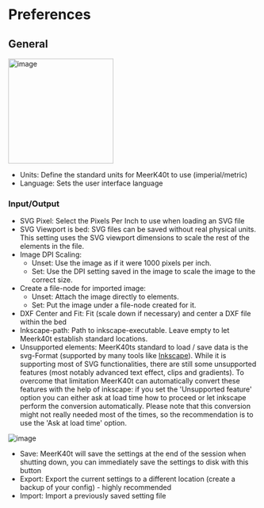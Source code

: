 # Preferences
## General
<img width="212" alt="image" src="https://github.com/meerk40t/meerk40t/assets/2670784/d80e2433-014a-4322-9362-82097fb390cb">

- Units: Define the standard units for MeerK40t to use (imperial/metric)
- Language: Sets the user interface language 
### Input/Output
- SVG Pixel: Select the Pixels Per Inch to use when loading an SVG file
- SVG Viewport is bed: SVG files can be saved without real physical units. This setting uses the SVG viewport dimensions to scale the rest of the elements in the file.
- Image DPI Scaling:
  - Unset: Use the image as if it were 1000 pixels per inch.
  - Set: Use the DPI setting saved in the image to scale the image to the correct size.
- Create a file-node for imported image:
  - Unset: Attach the image directly to elements.
  - Set: Put the image under a file-node created for it.
- DXF Center and Fit: Fit (scale down if necessary) and center a DXF file within the bed
- Inkscape-path: Path to inkscape-executable. Leave empty to let Meerk40t establish standard locations.
- Unsupported elements: MeerK40ts standard to load / save data is the svg-Format (supported by many tools like [Inkscape](https://inkscape.org/)). While it is supporting most of SVG functionalities, there are still some unsupported features (most notably advanced text effect, clips and gradients).
To overcome that limitation MeerK40t can automatically convert these features with the help of inkscape:
if you set the 'Unsupported feature' option you can either ask at load time how to proceed or let inkscape perform the conversion automatically. Please note that this conversion might not really needed most of the times, so the recommendation is to use the 'Ask at load time' option.

![image](https://github.com/meerk40t/meerk40t/assets/2670784/741b4d31-2169-4dc7-93cc-818ed55e3eba)
- Save: MeerK40t will save the settings at the end of the session when shutting down, you can immediately save the settings to disk with this button
- Export: Export the current settings to a different location (create a backup of your config) - highly recommended
- Import: Import a previously saved setting file

